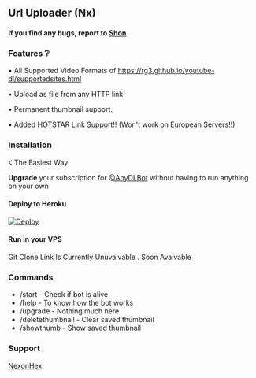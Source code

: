 ## Url Uploader (Nx)

#### If you find any bugs, report to [Shon](https://telegram.dog/Hexrider)

### Features ❔

• All Supported Video Formats of https://rg3.github.io/youtube-dl/supportedsites.html

• Upload as file from any HTTP link

• Permanent thumbnail support.

• Added HOTSTAR Link Support!!  (Won't work on European Servers!!)



### Installation

☇ The Easiest Way

**Upgrade** your subscription for [@AnyDLBot](https://telegram.dog/AnyDLBot) without having to run anything on your own

#### Deploy to Heroku

[![Deploy](https://www.herokucdn.com/deploy/button.svg)](https://www.heroku.com/deploy?template=https://github.com/Hexridder/URLuploader-With-Hotstar)

#### Run in your VPS

Git Clone Link Is Currently Unuvaivable . 
Soon Avaivable


### Commands

* /start             - Check if bot is alive
* /help              - To know how the bot works
* /upgrade           - Nothing much here
* /deletethumbnail   - Clear saved thumbnail
* /showthumb         - Show saved thumbnail

### Support
[NexonHex](https://telegram.me/Nexonhex)
